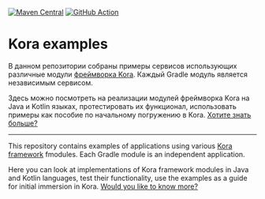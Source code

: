 [![Maven Central](https://maven-badges.sml.io/sonatype-central/ru.tinkoff.kora/common/badge.svg)](https://maven-badges.sml.io/sonatype-central/ru.tinkoff.kora/common)
[![GitHub Action](https://github.com/kora-projects/kora-examples/workflows/Build%20Master/badge.svg)](https://github.com/kora-projects/kora-examples/actions?query=workflow%3A%22Build%20Master%22++)

# Kora examples

В данном репозитории собраны примеры сервисов использующих различные модули [фреймворка Kora](https://kora-projects.github.io/kora-docs/ru/).
Каждый Gradle модуль является независимым сервисом. 

Здесь можно посмотреть на реализации модулей фреймворка Kora на Java и Kotlin языках, протестировать их функционал, 
использовать примеры как пособие по начальному погружению в Kora.
[Хотите знать больше?](https://kora-projects.github.io/kora-docs/ru/)

---

This repository contains examples of applications using various [Kora framework](https://kora-projects.github.io/kora-docs/en/) fmodules.
Each Gradle module is an independent application. 

Here you can look at implementations of Kora framework modules in Java and Kotlin languages, test their functionality,
use the examples as a guide for initial immersion in Kora.
[Would you like to know more?](https://kora-projects.github.io/kora-docs/en/)